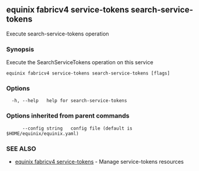 ## equinix fabricv4 service-tokens search-service-tokens

Execute search-service-tokens operation

### Synopsis

Execute the SearchServiceTokens operation on this service

```
equinix fabricv4 service-tokens search-service-tokens [flags]
```

### Options

```
  -h, --help   help for search-service-tokens
```

### Options inherited from parent commands

```
      --config string   config file (default is $HOME/equinix/equinix.yaml)
```

### SEE ALSO

* [equinix fabricv4 service-tokens](equinix_fabricv4_service-tokens.md)	 - Manage service-tokens resources

